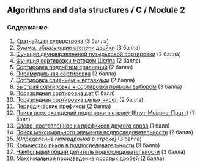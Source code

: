 ## Algorithms and data structures / C / Module 2

### Содержание
1. [Кратчайшая суперстрока](./superstr.c) (3 балла)
2. [Суммы, образующие степени двойки](./power2.c) (3 балла)
3. [Функция двунаправленной пузырьковой сортировки](./bubblesort.c) (2 балла)
4. [Функция сортировки методом Шелла](./shellsort.c) (2 балла)
5. [Сортировка подсчётом сравнений](./csort.c) (2 балла)
6. [Пирамидальная сортировка](./hsort.c) (2 балла)
7. [Сортировка слиянием + вставками](./mergesort.c) (2 балла)
8. [Быстрая сортировка + сортировка прямым выбором](./quicksort.c) (3 балла)
9. [Поразрядная сортировка дат](./datesort.c) (1 балл)
10. [Поразрядная сортировка целых чисел](./radixsort.c) (2 балла)
11. [Периодические префиксы](./prefixes.c) (2 балла)
12. [Поиск всех вхождений подстроки в строку (Кнут-Моррис-Пратт)](./kmpall.c) (1 балл)
13. [Слово, составленное из префиксов другого слова](./pword.c) (1 балл)
14. [Поиск максимального элемента подпоследовательности](./rangemax.c) (2 балла)
15. _[Определение гипердромов в строке]_ (3 балла)
16. [Количество пиков в подпоследовательности](./rangepeak.c) (3 балла)
17. [Наибольший общий делитель подпоследовательности](./rangegcd.c) (3 балла)
18. [Максимальное произведение простых дробей](./maxprod.c) (2 балла)